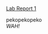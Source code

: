 [Lab Report 1](https://thelanee.github.io/cse15l-lab-reports/lab2.html)  
  
pekopekopeko  
*WAH!*

